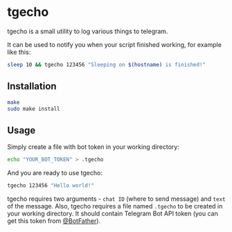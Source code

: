 # tgecho
tgecho is a small utility to log various things to telegram.

It can be used to notify you when your script finished working, for example like this:
```bash
sleep 10 && tgecho 123456 "Sleeping on $(hostname) is finished!"
```

## Installation
```bash
make
sudo make install
```

## Usage
Simply create a file with bot token in your working directory:
```bash
echo "YOUR_BOT_TOKEN" > .tgecho
```
And you are ready to use tgecho:
```bash
tgecho 123456 "Hello world!"
````

tgecho requires two arguments - `chat ID` (where to send message) and `text` of the message.
Also, tgecho requires a file named `.tgecho` to be created in your working directory. It should contain Telegram Bot API token (you can get this token from [@BotFather](https://t.me/BotFather)).
